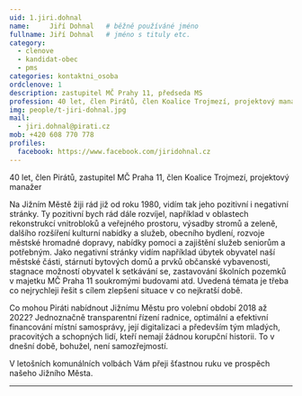 ```yaml
---
uid: 1.jiri.dohnal
name:     Jiří Dohnal  	# běžně používáné jméno
fullname: Jiří Dohnal  	# jméno s tituly etc.
category:
  - clenove
  - kandidat-obec
  - pms
categories: kontaktni_osoba    
ordclenove: 1
description: zastupitel MČ Prahy 11, předseda MS
profession: 40 let, člen Pirátů, člen Koalice Trojmezí, projektový manažer, zastupitel MČ Praha 11
img: people/t-jiri-dohnal.jpg
mail:
  - jiri.dohnal@pirati.cz
mob: +420 608 770 778
profiles:
  facebook: https://www.facebook.com/jiridohnal.cz
---
```


40 let, člen Pirátů, zastupitel MČ Praha 11, člen Koalice Trojmezí, projektový manažer
 
Na Jižním Městě žiji rád již od roku 1980, vidím tak jeho pozitivní i negativní stránky. Ty pozitivní bych rád dále rozvíjel, například v oblastech rekonstrukcí vnitrobloků a veřejného prostoru, výsadby stromů a zeleně, dalšího rozšíření kulturní nabídky a služeb, obecního bydlení, rozvoje městské hromadné dopravy, nabídky pomoci a zajištění služeb seniorům a potřebným. Jako negativní stránky vidím například úbytek obyvatel naší městské části, stárnutí bytových domů a prvků občanské vybavenosti, stagnace možností obyvatel k setkávání se, zastavování školních pozemků v majetku MČ Praha 11 soukromými budovami atd. Uvedená témata je třeba co nejrychleji řešit s cílem zlepšení situace v co nejkratší době.
 
Co mohou Piráti nabídnout Jižnímu Městu pro volební období 2018 až 2022? Jednoznačně transparentní řízení radnice, optimální a efektivní financování místní samosprávy, její digitalizaci a především tým mladých, pracovitých a schopných lidí, kteří nemají žádnou korupční historii. To v dnešní době, bohužel, není samozřejmostí.
 
V letošních komunálních volbách Vám přeji šťastnou ruku ve prospěch našeho Jižního Města.


---